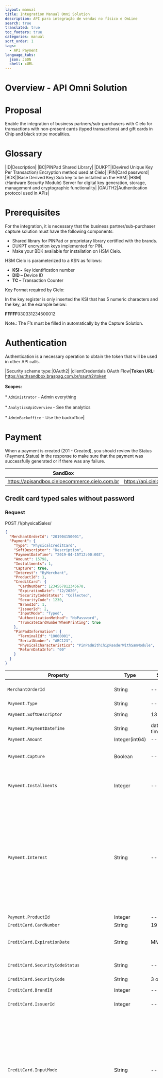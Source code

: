 ```yaml
---
layout: manual
title: Integration Manual Omni Solution
description: API para integração de vendas no físico e OnLine
search: true
translated: true
toc_footers: true
categories: manual
sort_order: 1
tags:
  - API Payment
language_tabs:
  json: JSON
  shell: cURL
---
```


# Overview - API Omni Solution

# Proposal

Enable the integration of business partners/sub-purchasers with Cielo for transactions with non-present cards (typed transactions) and gift cards in Chip and black stripe modalities.

# Glossary

|ID|Description|
|BC|PINPad Shared Library|
|DUKPT|(Devired Unique Key Per Transaction) Encryption method used at Cielo|
|PIN|Card password|
|BDK|(Base Derived Key) Sub key to be installed on the HSM|
|HSM|(Hardware Security Module) Server for digital key generation, storage, management and cryptographic functionality|
|OAUTH2|Authentication protocol used in APIs|

# Prerequisites

For the integration, it is necessary that the business partner/sub-purchaser capture solution must have the following components:

* Shared library for PINPad or proprietary library certified with the brands.
* DUKPT encryption keys implemented for PIN.
* Make your BDK available for installation on HSM Cielo.

HSM Cielo is parameterized to a KSN as follows:

* **KSI -** Key identification number
* **DID –** Device ID
* **TC –** Transaction Counter

Key Format required by Cielo:

In the key register is only inserted the KSI that has 5 numeric characters and the key, as the example below:

**FFFFF**030331234500012

<aside class="warning">Note.: The F’s must be filled in automatically by the Capture Solution.</aside>

# Authentication

Authentication is a necessary operation to obtain the token that will be used in other API calls.

|Security scheme type:|OAuth2|
|clientCredentials OAuth Flow|**Token URL:** https://authsandbox.braspag.com.br/oauth2/token<br><br>**Scopes:**<br><br>* `Administrator` - Admin everything<br><br>* `AnalyticsApiOverview` - See the analytics<br><br>* `AdminBackoffice` - Use the backoffice|

# Payment

When a payment is created (201 - Created), you should review the Status (Payment.Status) in the response to make sure that the payment was successfully generated or if there was any failure.

| SandBox                                             | Production                                    |
|:---------------------------------------------------:|:---------------------------------------------:|
| https://apisandbox.cieloecommerce.cielo.com.br      | https://api.cieloecommerce.cielo.com.br/      |

## Credit card typed sales without password

### Request

<aside class="request"><span class="method post">POST</span> <span class="endpoint">/1/physicalSales/</span></aside>

```json
{
  "MerchantOrderId": "201904150001",
  "Payment": {
    "Type": "PhysicalCreditCard",
    "SoftDescriptor": "Description",
    "PaymentDateTime": "2019-04-15T12:00:00Z",
    "Amount": 15798,
    "Installments": 1,
    "Capture": true,
    "Interest": "ByMerchant",
    "ProductId": 1,
    "CreditCard": {
      "CardNumber": 1234567812345678,
      "ExpirationDate": "12/2020",
      "SecurityCodeStatus": "Collected",
      "SecurityCode": 1230,
      "BrandId": 1,
      "IssuerId": 2,
      "InputMode": "Typed",
      "AuthenticationMethod": "NoPassword",
      "TruncateCardNumberWhenPrinting": true
    },
    "PinPadInformation": {
      "TerminalId": "10000001",
      "SerialNumber": "ABC123",
      "PhysicalCharacteristics": "PinPadWithChipReaderWithSamModule",
      "ReturnDataInfo": "00"
    }
  }
}
```

|Property|Type|Size|Required|Description|
|---|---|---|---|---|
|`MerchantOrderId`|String|---|---| Document number automatically generated by the terminal and incremented by 1 for each transaction made at the terminal.|
|`Payment.Type`|String|---|Yes|Value: `PhysicalCreditCard` / Transaction Type|
|`Payment.SoftDescriptor`|String|13|---|Identification of the establishment (short name) to be printed and identified on the invoice.|
|`Payment.PaymentDateTime`|String|date-time|Yes|Transaction capture Date and Time|
|`Payment.Amount`|Integer(int64)|---|Yes|Transaction amount (1079 = R$10,79)|
|`Payment.Capture`|Boolean|---|---|Default: false / Boolean that identifies that the authorization must be with auto capture. Authorization without automatic capture is also known as pre-authorization.|
|`Payment.Installments`|Integer|---|---|Default: 1 / Quantidade de Parcelas: Varia de 2 a 99 para transação de financiamento. Deve ser verificado os atributos maxOfPayments1, maxOfPayments2, maxOfPayments3 e minValOfPayments da tabela productTable.|
|`Payment.Interest`|String|---|---|Default: `ByMerchant` <br><br> Enum: `ByMerchant` `ByIssuer` <br><br> Installment Type: <br><br> - If bit 6 of the confParamOp05 attribute present in the issuerTable and binTable tables and bit 6 of the confParamOp03 attribute of the productTable table are all enabled indicates that the interest-free installment type can be made. <br> <br> - If bit 7 of the confParamOp05 attribute, present in the issuerTable and binTable tables and bit 7 of the confParamOp03 attribute of the productTable table are all enabled, it indicates that the interest installment type can be made. No interest = "ByMerchant"; With interest = “ByIssuer”.|
|`Payment.ProductId`|Integer|---|Yes|Product code identified via card bin.|
|`CreditCard.CardNumber`|String|19|---|Card number (PAN)|
|`CreditCard.ExpirationDate`|String|MM/yyyy|Yes|Card Expiration Date <br><br>Data obtained through the command PP_GetCard in BC at the time of the transaction capture.
|`CreditCard.SecurityCodeStatus`|String|---|---|Enum: `Collected` `Unreadable` `Nonexistent` <br><br> Security code collection status (CVV)|
|`CreditCard.SecurityCode`|String|3 or 4|---|Security code (CVV)|
|`CreditCard.BrandId`|Integer|---|Yes|Brand identification obtained through the BrandId field from the PRODUCT TABLE.|
|`CreditCard.IssuerId`|Integer|---|Yes|Issuer code obtained through IssuerId field from the BIN TABLE.|
|`CreditCard.InputMode`|String|---|Yes|Enum: `Typed` `MagStripe` `Emv` <br><br>Identification of card capture mode in the transaction. This information must be obtained through the return of BC's PP_GetCard function. <br><br> "00" - Magnetic <br><br> "01" - VISA Cash Coin on TIBC v1 <br><br> "02" - VISA Cash Coin on TIBC v3 <br><br> "03" - EMV with contact <br><br> "04" - Easy Entry on TIBC v1 <br><br> "05"- Contactless chip simulating the black stripe <br><br>  "06"- Contactless EMV. |
|`CreditCard.AuthenticationMethod`|String|---|Yes|Enum: `NoPassword` `OnlineAuthentication` `OfflineAuthentication` <br><br>Authentication method <br><br>- If the card was read from typing, check bit 3 of the confParamOp04 attribute of the binTable, parameterTable and issuerTable tables. If all are enabled, the password must be captured and authenticationMethod assumes value 2. Otherwise, assume value 1; <br><br>-If the card was read from the track, check bit 3 of the confParamOp04 attribute of the binTable, parameterTable and issuerTable tables. If all are enabled, then check bit 2 of the same field. If this value is 1, the password must be captured. If it is set to 0, password capture will depend on the last digit of the service code; <br><br>- If the card was read through the EMV chip, the authenticationMethod will be populated based on the return of the PP_GoOnChip function(). No resultado PP_GoOnChip(), where if the field of position 003 of the return from PP_GoOnChip () and if the position field 003 of the return from PP_GoOnChip() value 1 indicates the the pin has been validated offline, the authenticationMethod will be 3. If the position field 003 and the position field 006 of the return from PP_GoOnChip () are with the value set to 0, the authenticationMethod will be 1. If the position field 003 and the position field 006 of the return from PP_GoOnChip() are with values ​​0 and 1 respectively, the authenticationMethod will be 2. <br><br>1 - No password = “NoPassword”; <br><br>2 - Online password = “Online Authentication”; <br><br>3 - Offline password = “Offline Authentication”.|
|`CreditCard.TruncateCardNumberWhenPrinting`|Boolean|---|---|Indicates if card number will be truncated at time of voucher printing. The capture solution should make this decision based on `confParamOp03` present in the BIN TABLE, PARAMETER TABLE, and ISSUER TABLE tables.|
|`PinPadInformation.TerminalId`|String|---|Yes|Logic Number defined at the Cielo Concentrator.|
|`PinPadInformation.SerialNumber`|String|---|Yes|Equipment's serial number.|
|`PinPadInformation.PhysicalCharacteristics`|String|---|Yes|Enum: `WithoutPinPad` `PinPadWithoutChipReader` `PinPadWithChipReaderWithoutSamModule` `PinPadWithChipReaderWithSamModule` `NotCertifiedPinPad` `PinPadWithChipReaderWithoutSamAndContactless` `PinPadWithChipReaderWithSamModuleAndContactless` <br><br> No PIN-pad = `WithoutPinPad`; <br><br> PIN-pad without Chip reader = `PinpadWithoutChipReader`; <br><br>PIN-Pad with Chip reader without SAM Module = `PinPadWithChipReaderWithoutSamModule`; <br><br> PIN-Pad with Chip reader with SAM Module = `PinPadWithChipReaderWithSamModule`; <br><br> PIN-pad not homologated = `NotCertifiedPinPad`; <br><br> PIN-Pad with Chip reader without SAM and Contactless Card = `PinpadWithChipReaderWithoutSamAndContactless`; <br><br> PIN-Pad with Chip reader with SAM and Contactless Card = `PinpadWithChipReaderWithSamAndContactless`. <br><br><br> Note: In case the application cannot inform the above data, such information must be obtained through the return BC's PP_GetInfo() function.|
|`PinPadInformation.ReturnDataInfo`|String|---|Yes|Return of shared library PP_GetInfo() function|

### Response

```json
{
  "MerchantOrderId": "20180204",
  "Customer": {
    "Name": "[Guest]"
  },
  "Payment": {
    "Installments": 1,
    "Interest": "ByMerchant",
    "Capture": true,
    "CreditCard": {
      "ExpirationDate": "12/2020",
      "BrandId": 1,
      "IssuerId": 2,
      "TruncateCardNumberWhenPrinting": true,
      "InputMode": "Emv",
      "AuthenticationMethod": "OnlineAuthentication",
      "EmvData": "112233445566778899011AABBC012D3456789E0123FF45678AB901234C5D112233445566778800",
      "PinBlock": {
        "EncryptedPinBlock": "2280F6BDFD0C038D",
        "EncryptionType": "Dukpt3Des",
        "KsnIdentification": "1231vg31fv231313123"
      },
      "PanSequenceNumber": 123
    },
    "PaymentDateTime": "2019-04-15T12:00:00Z",
    "ServiceTaxAmount": 0,
    "SoftDescriptor": "Description",
    "ProductId": 1,
    "PinPadInformation": {
      "TerminalId": "10000001",
      "SerialNumber": "ABC123",
      "PhysicalCharacteristics": "PinPadWithChipReaderWithSamModule",
      "ReturnDataInfo": "00"
    },
    "Amount": 15798,
    "ReceivedDate": "2019-04-15T12:00:00Z",
    "CapturedAmount": 15798,
    "Provider": "Cielo",
    "ConfirmationStatus": 0,
    "InitializationVersion": 1558708320029,
    "EmvResponseData": "123456789ABCD1345DEA",
    "Status": 2,
    "IsSplitted": false,
    "ReturnCode": 0,
    "ReturnMessage": "Successful",
    "PaymentId": "f15889ea-5719-4e1a-a2da-f4e50d5bd702",
    "Type": "PhysicalDebitCard",
    "Currency": "BRL",
    "Country": "BRA",
    "Links": [
      {
        "Method": "GET",
        "Rel": "self",
        "Href": "https://api.cieloecommerce.cielo.com.br/1/physicalSales/f15889ea-5719-4e1a-a2da-f4e50d5bd702"
      },
      {
        "Method": "DELETE",
        "Rel": "self",
        "Href": "https://api.cieloecommerce.cielo.com.br/1/physicalSales/f15889ea-5719-4e1a-a2da-f4e50d5bd702"
      },
      {
        "Method": "PUT",
        "Rel": "self",
        "Href": "https://api.cieloecommerce.cielo.com.br/1/physicalSales/f15889ea-5719-4e1a-a2da-f4e50d5bd702/confirmation"
      }
    ],
    "PrintMessage": [
      {
        "Position": "Top",
        "Message": "Transação autorizada"
      },
      {
        "Position": "Bottom",
        "Message": "Obrigado e volte sempre!"
      }
    ],
    "ReceiptInformation": [
      {
        "Field": "MERCHANT_NAME",
        "Label": "NOME DO ESTABELECIMENTO",
        "Content": "Cielo"
      },
      {
        "Field": "MERCHANT_CITY",
        "Label": "CIDADE DO ESTABELECIMENTO",
        "Content": "São Paulo"
      }
    ]
  }
}
```

|Property|Type|Size|Required|Description|
|---|---|---|---|---|
|`MerchantOrderId`|String|---|---| Document number automatically generated by the terminal and incremented by 1 for each transaction made at the terminal.|
|`Customer.Name`|String|---|---|---|
|`Payment.Installments`|Integer|---|---|Default: 1 / Quantidade de Parcelas: Varia de 2 a 99 para transação de financiamento. Deve ser verificado os atributos maxOfPayments1, maxOfPayments2, maxOfPayments3 e minValOfPayments da tabela productTable.|
|`Payment.Interest`|String|---|---|Default: `ByMerchant` <br><br> Enum: `ByMerchant` `ByIssuer` <br><br> Installment Type: <br><br> - If bit 6 of the confParamOp05 attribute present in the issuerTable and binTable tables and bit 6 of the confParamOp03 attribute of the productTable table are all enabled indicates that the interest-free installment type can be made. <br><br> - If bit 7 of the confParamOp05 attribute, present in the issuerTable and binTable tables and bit 7 of the confParamOp03 attribute of the productTable table are all enabled, it indicates that the interest installment type can be made. No interest = “ByMerchant”; With interest = “ByIssuer”.|
|`Payment.Capture`|Boolean|---|---|Default: false / Boolean that identifies that the authorization must be with auto capture. Authorization without automatic capture is also known as pre-authorization.|
|`CreditCard.ExpirationDate`|String|MM/yyyy|Yes|Card Expiration Date. <br><br>Data obtained through the command PP_GetCard in BC at the time of the transaction capture.|
|`CreditCard.BrandId`|Integer|---|Yes|Brand identification obtained through the BrandId field from the PRODUCT TABLE.|
|`CreditCard.IssuerId`|Integer|---|Yes|Issuer code obtained through IssuerId field from the BIN TABLE.|
|`CreditCard.TruncateCardNumberWhenPrinting`|Boolean|---|---|Indicates whether the card number will be truncated at the time the voucher is printed. The capture solution must make this decision based on `confParamOp03` present in the BIN TABLE, PARAMETER TABLE and ISSUER TABLE tables.|
|`CreditCard.InputMode`|String|---|Yes|Enum: `Typed` `MagStripe` `Emv` <br><br>Identification of card capture mode in the transaction. This information must be obtained through the return of BC’s PP_GetCard function. <br><br>"00" – Magnetic <br><br>"01" - VISA Cash Coin on TIBC v1 <br><br>"02" - VISA Cash Coin on TIBC v3 <br><br>"03" – EMV with contact <br><br>"04" - Easy Entry on TIBC v1 <br><br>"05" - Contactless chip simulating the black stripe <br><br> "06" - Contactless EMV.|
|`CreditCard.AuthenticationMethod`|String|---|Yes|Enum: `NoPassword` `OnlineAuthentication` `OfflineAuthentication` <br><br>Authentication method <br><br>- If the card was read from typing, check bit 3 of the confParamOp04 attribute of the binTable, parameterTable and issuerTable tables. If all are enabled, the password must be captured and authenticationMethod assumes value 2. Otherwise, assume value 1; <br><br>-If the card was read from the track, check bit 3 of the confParamOp04 attribute of the binTable, parameterTable and issuerTable tables. If all are enabled, then check bit 2 of the same field. If this value is 1, the password must be captured. If it is set to 0, password capture will depend on the last digit of the service code; <br><br>- If the card was read through the EMV chip, the authenticationMethod will be populated based on the return of the PP_GoOnChip function(). No resultado PP_GoOnChip(), where if the field of position 003 of the return from PP_GoOnChip () and if the position field 003 of the return from PP_GoOnChip() value 1 indicates the the pin has been validated offline, the authenticationMethod will be 3. If the position field 003 and the position field 006 of the return from PP_GoOnChip () are with the value set to 0, the authenticationMethod will be 1. If the position field 003 and the position field 006 of the return from PP_GoOnChip() are with values ​​0 and 1 respectively, the authenticationMethod will be 2. <br><br>1 - No password = “NoPassword”; <br><br>2 - Online password = “Online Authentication”; <br><br>3 - Offline password = “Offline Authentication”.|
|`CreditCard.EmvData`|String|---|---|EMV Transaction Data <br><br> Obtained through PP_GoOnChip Command in BC|
|`PinBlock.EncryptedPinBlock`|---|---|---|---|
|`PinBlock.EncryptionType`|String|---|---|---|
|`PinBlock.KsnIdentification`|String|---|---|---|
|`Payment.PaymentDateTime`|String|date-time|Yes|Transaction capture Date and Time|
|`Payment.ServiceTaxAmount`|---|---|---|---|
|`Payment.SoftDescriptor`|String|13|---|Identification of the establishment (short name) to be printed and identified on the invoice.|
|`Payment.ProductId`|Integer|---|Yes|Product code identified via card bin.|
|`PinPadInformation.TerminalId`|String|---|Yes|Logic Number defined at the Cielo Concentrator.|
|`PinPadInformation.SerialNumber`|String|---|Yes|Equipment’s serial number.|
|`PinPadInformation.PhysicalCharacteristics`|String|---|Yes|Enum: `WithoutPinPad` `PinPadWithoutChipReader` `PinPadWithChipReaderWithoutSamModule` `PinPadWithChipReaderWithSamModule` `NotCertifiedPinPad` `PinPadWithChipReaderWithoutSamAndContactless` `PinPadWithChipReaderWithSamModuleAndContactless` <br><br> No PIN-pad = `WithoutPinPad`; <br><br> PIN-pad without Chip reader = `PinpadWithoutChipReader`; <br><br>PIN-Pad with Chip reader without SAM Module = `PinPadWithChipReaderWithoutSamModule`; <br><br> PIN-Pad with Chip reader with SAM Module = `PinPadWithChipReaderWithSamModule`; <br><br> PIN-pad not homologated = `NotCertifiedPinPad`; <br><br> PIN-Pad with Chip reader without SAM and Contactless Card = `PinpadWithChipReaderWithoutSamAndContactless`; <br><br> PIN-Pad with Chip reader with SAM and Contactless Card = `PinpadWithChipReaderWithSamAndContactless`. <br><br><br> Note: In case the application cannot inform the above data, such information must be obtained through the return BC's PP_GetInfo() function.|
|`PinPadInformation.ReturnDataInfo`|String|---|Yes|Return of shared library PP_GetInfo() function.|
|`Payment.Amount`|Integer(int64)|---|Yes|Transaction amount (1079 = R$10,79)|
|`Payment.ReceivedDate`|---|---|---|---|
|`Payment.CapturedAmount`|---|---|---|---|
|`Payment.Provider`|String|---|---|---|
|`Payment.ConfirmationStatus`|---|---|---|---|
|`Payment.InitializationVersion`|---|---|---|---|
|`Payment.EmvResponseData`|---|---|---|---|
|`Payment.Status`|---|---|---|---|
|`Payment.IsSplitted`|Boolean|---|---|---|
|`Payment.ReturnCode`|---|---|---|---|
|`Payment.ReturnMessage`|String|---|---|---|
|`Payment.PaymentId`|---|---|---|---|
|`Payment.Type`|String|---|Yes|Value: `PhysicalCreditCard` / Transaction type|
|`Payment.Currency`|String|---|---|Default: "BRL" / Value: "BRL" / Currency (Fill with “BRL”)|
|`Payment.Country`|String|---|---|Default: "BRA" / Value: "BRA" / Country (Fill with “BRA”)|

## Credit card sale with the black stripe reading and password

### Request

<aside class="request"><span class="method post">POST</span> <span class="endpoint">/1/physicalSales/</span></aside>

```json
{
  "MerchantOrderId": "201904150002",
  "Payment": {
    "Type": "PhysicalCreditCard",
    "SoftDescriptor": "Description",
    "PaymentDateTime": "2019-04-15T12:00:00Z",
    "Amount": 15798,
    "Installments": 1,
    "Capture": true,
    "Interest": "ByMerchant",
    "ProductId": 1,
    "CreditCard": {
      "ExpirationDate": "12/2020",
      "SecurityCodeStatus": "Nonexistent",
      "BrandId": 1,
      "IssuerId": 2,
      "InputMode": "MagStripe",
      "AuthenticationMethod": "OnlinePassword",
      "TrackOneData": "A1234567890123456^FULANO OLIVEIRA SA ^12345678901234567890123",
      "TrackTwoData": "0123456789012345=012345678901234",
      "PinBlock": {
        "EncryptedPinBlock": "2280F6BDFD0C038D",
        "EncryptionType": "Dukpt3Des",
        "KsnIdentification": "1231vg31fv231313123"
      },
      "PanSequenceNumber": 123
    },
    "PinPadInformation": {
      "TerminalId": "10000001",
      "SerialNumber": "ABC123",
      "PhysicalCharacteristics": "PinPadWithChipReaderWithSamModuleAndContactless",
      "ReturnDataInfo": "00"
    }
  }
}
```

|Property|Type|Size|Required|Description|
|---|---|---|---|---|
|`MerchantOrderId`|String|---|---| Document number automatically generated by the terminal and incremented by 1 for each transaction made at the terminal.|
|`Payment.Type`|String|---|Yes|Value: `PhysicalCreditCard` / Transaction Type|
|`Payment.SoftDescriptor`|String|13|---|Identification of the establishment (short name) to be printed and identified on the invoice.|
|`Payment.PaymentDateTime`|String|date-time|Yes|Transaction capture Date and Time|
|`Payment.Amount`|Integer(int64)|---|Yes|Transaction amount (1079 = R$10,79)|
|`Payment.Capture`|Booleano|---|---|Default: false / Boolean that identifies that the authorization must be with auto capture. Authorization without automatic capture is also known as pre-authorization.|
|`Payment.Installments`|Integer|---|---|Default: 1 / Quantidade de Parcelas: Varia de 2 a 99 para transação de financiamento. Deve ser verificado os atributos maxOfPayments1, maxOfPayments2, maxOfPayments3 e minValOfPayments da tabela productTable.|
|`Payment.Interest`|String|---|---|Default: `ByMerchant` <br><br> Enum: `ByMerchant` `ByIssuer` <br><br> Installment Type: <br><br> - If bit 6 of the confParamOp05 attribute present in the issuerTable and binTable tables and bit 6 of the confParamOp03 attribute of the productTable table are all enabled indicates that the interest-free installment type can be made. <br> <br> - If bit 7 of the confParamOp05 attribute, present in the issuerTable and binTable tables and bit 7 of the confParamOp03 attribute of the productTable table are all enabled, it indicates that the interest installment type can be made. No interest = "ByMerchant"; With interest = “ByIssuer”.|
|`Payment.ProductId`|Integer|---|Yes|Product code identified via card bin.|
|`CreditCard.ExpirationDate`|String|MM/yyyy|Yes|Card Expiration Date <br><br>Data obtained through the command PP_GetCard in BC at the time of the transaction capture.
|`CreditCard.SecurityCodeStatus`|String|---|---|Enum: `Collected` `Unreadable` `Nonexistent` <br><br> Security code collection status (CVV)|
|`CreditCard.BrandId`|Integer|---|Yes|Brand identification obtained through the BrandId field from the PRODUCT TABLE.|
|`CreditCard.IssuerId`|Integer|---|Yes|Issuer code obtained through IssuerId field from the BIN TABLE.|
|`CreditCard.InputMode`|String|---|Yes|Enum: `Typed` `MagStripe` `Emv` <br><br>Identification of card capture mode in the transaction. This information must be obtained through the return of BC's PP_GetCard function. <br><br> "00" - Magnetic <br><br> "01" - VISA Cash Coin on TIBC v1 <br><br> "02" - VISA Cash Coin on TIBC v3 <br><br> "03" - EMV with contact <br><br> "04" - Easy Entry on TIBC v1 <br><br> "05"- Contactless chip simulating the black stripe <br><br>  "06"- Contactless EMV. |
|`CreditCard.AuthenticationMethod`|String|---|Yes|Enum: `NoPassword` `OnlineAuthentication` `OfflineAuthentication` <br><br>Authentication method <br><br>- If the card was read from typing, check bit 3 of the confParamOp04 attribute of the binTable, parameterTable and issuerTable tables. If all are enabled, the password must be captured and authenticationMethod assumes value 2. Otherwise, assume value 1; <br><br>-If the card was read from the track, check bit 3 of the confParamOp04 attribute of the binTable, parameterTable and issuerTable tables. If all are enabled, then check bit 2 of the same field. If this value is 1, the password must be captured. If it is set to 0, password capture will depend on the last digit of the service code; <br><br>- If the card was read through the EMV chip, the authenticationMethod will be populated based on the return of the PP_GoOnChip function(). No resultado PP_GoOnChip(), where if the field of position 003 of the return from PP_GoOnChip () and if the position field 003 of the return from PP_GoOnChip() value 1 indicates the the pin has been validated offline, the authenticationMethod will be 3. If the position field 003 and the position field 006 of the return from PP_GoOnChip () are with the value set to 0, the authenticationMethod will be 1. If the position field 003 and the position field 006 of the return from PP_GoOnChip() are with values ​​0 and 1 respectively, the authenticationMethod will be 2. <br><br>1 - No password = “NoPassword”; <br><br>2 - Online password = “Online Authentication”; <br><br>3 - Offline password = “Offline Authentication”.|
|`CreditCard.TrackOneData`|String|---|---|Track data 1 <br><br>Obtained through PP_GetCard command in BC at capture transaction time|
|`CreditCard.TrackTwoData`|String|---|---|Track data 2 <br><br>Obtained through PP_GetCard command in BC at capture transaction time|
|`PinBlock.EncryptedPinBlock`|---|---|---|---|
|`PinBlock.EncryptionType`|---|---|---|---|
|`PinBlock.KsnIdentification`|---|---|---|---|
|`CreditCard.PanSequenceNumber`|Number|---|---|Card sequential number, used to identify the additional card checking account. Mandatory for transactions with EMV Chip Cards that have PAN Sequence Number (Tag 5F34). |
|`PinPadInformation.TerminalId`|String|---|Yes|Logic Number defined at the Cielo Concentrator.|
|`PinPadInformation.SerialNumber`|String|---|Yes|Equipment's serial number.|
|`PinPadInformation.PhysicalCharacteristics`|String|---|Yes|Enum: `WithoutPinPad` `PinPadWithoutChipReader` `PinPadWithChipReaderWithoutSamModule` `PinPadWithChipReaderWithSamModule` `NotCertifiedPinPad` `PinPadWithChipReaderWithoutSamAndContactless` `PinPadWithChipReaderWithSamModuleAndContactless` <br><br> No PIN-pad = `WithoutPinPad`; <br><br> PIN-pad without Chip reader = `PinpadWithoutChipReader`; <br><br>PIN-Pad with Chip reader without SAM Module = `PinPadWithChipReaderWithoutSamModule`; <br><br> PIN-Pad with Chip reader with SAM Module = `PinPadWithChipReaderWithSamModule`; <br><br> PIN-pad not homologated = `NotCertifiedPinPad`; <br><br> PIN-Pad with Chip reader without SAM and Contactless Card = `PinpadWithChipReaderWithoutSamAndContactless`; <br><br> PIN-Pad with Chip reader with SAM and Contactless Card = `PinpadWithChipReaderWithSamAndContactless`. <br><br><br> Note: In case the application cannot inform the above data, such information must be obtained through the return BC's PP_GetInfo() function.|
|`PinPadInformation.ReturnDataInfo`|String|---|Yes|Return of shared library PP_GetInfo() function|

### Response

```json
{
  "MerchantOrderId": "20180204",
  "Customer": {
    "Name": "[Guest]"
  },
  "Payment": {
    "Installments": 1,
    "Interest": "ByMerchant",
    "Capture": true,
    "CreditCard": {
      "ExpirationDate": "12/2020",
      "BrandId": 1,
      "IssuerId": 2,
      "TruncateCardNumberWhenPrinting": true,
      "InputMode": "Emv",
      "AuthenticationMethod": "OnlineAuthentication",
      "EmvData": "112233445566778899011AABBC012D3456789E0123FF45678AB901234C5D112233445566778800",
      "PinBlock": {
        "EncryptedPinBlock": "2280F6BDFD0C038D",
        "EncryptionType": "Dukpt3Des",
        "KsnIdentification": "1231vg31fv231313123"
      },
      "PanSequenceNumber": 123
    },
    "PaymentDateTime": "2019-04-15T12:00:00Z",
    "ServiceTaxAmount": 0,
    "SoftDescriptor": "Description",
    "ProductId": 1,
    "PinPadInformation": {
      "TerminalId": "10000001",
      "SerialNumber": "ABC123",
      "PhysicalCharacteristics": "PinPadWithChipReaderWithSamModule",
      "ReturnDataInfo": "00"
    },
    "Amount": 15798,
    "ReceivedDate": "2019-04-15T12:00:00Z",
    "CapturedAmount": 15798,
    "Provider": "Cielo",
    "ConfirmationStatus": 0,
    "InitializationVersion": 1558708320029,
    "EmvResponseData": "123456789ABCD1345DEA",
    "Status": 2,
    "IsSplitted": false,
    "ReturnCode": 0,
    "ReturnMessage": "Successful",
    "PaymentId": "f15889ea-5719-4e1a-a2da-f4e50d5bd702",
    "Type": "PhysicalDebitCard",
    "Currency": "BRL",
    "Country": "BRA",
    "Links": [
      {
        "Method": "GET",
        "Rel": "self",
        "Href": "https://api.cieloecommerce.cielo.com.br/1/physicalSales/f15889ea-5719-4e1a-a2da-f4e50d5bd702"
      },
      {
        "Method": "DELETE",
        "Rel": "self",
        "Href": "https://api.cieloecommerce.cielo.com.br/1/physicalSales/f15889ea-5719-4e1a-a2da-f4e50d5bd702"
      },
      {
        "Method": "PUT",
        "Rel": "self",
        "Href": "https://api.cieloecommerce.cielo.com.br/1/physicalSales/f15889ea-5719-4e1a-a2da-f4e50d5bd702/confirmation"
      }
    ],
    "PrintMessage": [
      {
        "Position": "Top",
        "Message": "Transação autorizada"
      },
      {
        "Position": "Bottom",
        "Message": "Obrigado e volte sempre!"
      }
    ],
    "ReceiptInformation": [
      {
        "Field": "MERCHANT_NAME",
        "Label": "NOME DO ESTABELECIMENTO",
        "Content": "Cielo"
      },
      {
        "Field": "MERCHANT_CITY",
        "Label": "CIDADE DO ESTABELECIMENTO",
        "Content": "São Paulo"
      }
    ]
  }
}
```

|Property|Type|Size|Required|Description|
|---|---|---|---|---|
|`MerchantOrderId`|String|---|---| Document number automatically generated by the terminal and incremented by 1 for each transaction made at the terminal.|
|`Customer.Name`|String|---|---|---|
|`Payment.Installments`|Integer|---|---|Default: 1 / Quantidade de Parcelas: Varia de 2 a 99 para transação de financiamento. Deve ser verificado os atributos maxOfPayments1, maxOfPayments2, maxOfPayments3 e minValOfPayments da tabela productTable.|
|`Payment.Interest`|String|---|---|Default: `ByMerchant` <br><br> Enum: `ByMerchant` `ByIssuer` <br><br> Installment Type: <br><br> - If bit 6 of the confParamOp05 attribute present in the issuerTable and binTable tables and bit 6 of the confParamOp03 attribute of the productTable table are all enabled indicates that the interest-free installment type can be made. <br><br> - If bit 7 of the confParamOp05 attribute, present in the issuerTable and binTable tables and bit 7 of the confParamOp03 attribute of the productTable table are all enabled, it indicates that the interest installment type can be made. No interest = “ByMerchant”; With interest = “ByIssuer”.|
|`Payment.Capture`|Boolean|---|---|Default: false / Boolean that identifies that the authorization must be with auto capture. Authorization without automatic capture is also known as pre-authorization.|
|`CreditCard.ExpirationDate`|String|MM/yyyy|Yes|Card Expiration Date. <br><br>Data obtained through the command PP_GetCard in BC at the time of the transaction capture.|
|`CreditCard.BrandId`|Integer|---|Yes|Brand identification obtained through the BrandId field from the PRODUCT TABLE.|
|`CreditCard.IssuerId`|Integer|---|Yes|Issuer code obtained through IssuerId field from the BIN TABLE.|
|`CreditCard.TruncateCardNumberWhenPrinting`|Boolean|---|---|Indicates whether the card number will be truncated at the time the voucher is printed. The capture solution must make this decision based on `confParamOp03` present in the BIN TABLE, PARAMETER TABLE and ISSUER TABLE tables.|
|`CreditCard.InputMode`|String|---|Yes|Enum: `Typed` `MagStripe` `Emv` <br><br>Identification of card capture mode in the transaction. This information must be obtained through the return of BC’s PP_GetCard function. <br><br>"00" – Magnetic <br><br>"01" - VISA Cash Coin on TIBC v1 <br><br>"02" - VISA Cash Coin on TIBC v3 <br><br>"03" – EMV with contact <br><br>"04" - Easy Entry on TIBC v1 <br><br>"05" - Contactless chip simulating the black stripe <br><br> "06" - Contactless EMV.|
|`CreditCard.AuthenticationMethod`|String|---|Yes|Enum: `NoPassword` `OnlineAuthentication` `OfflineAuthentication` <br><br>Authentication method <br><br>- If the card was read from typing, check bit 3 of the confParamOp04 attribute of the binTable, parameterTable and issuerTable tables. If all are enabled, the password must be captured and authenticationMethod assumes value 2. Otherwise, assume value 1; <br><br>-If the card was read from the track, check bit 3 of the confParamOp04 attribute of the binTable, parameterTable and issuerTable tables. If all are enabled, then check bit 2 of the same field. If this value is 1, the password must be captured. If it is set to 0, password capture will depend on the last digit of the service code; <br><br>- If the card was read through the EMV chip, the authenticationMethod will be populated based on the return of the PP_GoOnChip function(). No resultado PP_GoOnChip(), where if the field of position 003 of the return from PP_GoOnChip () and if the position field 003 of the return from PP_GoOnChip() value 1 indicates the the pin has been validated offline, the authenticationMethod will be 3. If the position field 003 and the position field 006 of the return from PP_GoOnChip () are with the value set to 0, the authenticationMethod will be 1. If the position field 003 and the position field 006 of the return from PP_GoOnChip() are with values ​​0 and 1 respectively, the authenticationMethod will be 2. <br><br>1 - No password = “NoPassword”; <br><br>2 - Online password = “Online Authentication”; <br><br>3 - Offline password = “Offline Authentication”.|
|`CreditCard.EmvData`|String|---|---|EMV Transaction Data <br><br> Obtained through PP_GoOnChip Command in BC|
|`PinBlock.EncryptedPinBlock`|---|---|---|---|
|`PinBlock.EncryptionType`|String|---|---|---|
|`PinBlock.KsnIdentification`|String|---|---|---|
|`CreditCard.PanSequenceNumber`|Number|---|---|Card sequential number, used to identify the additional card checking account. Mandatory for transactions with EMV Chip Cards that have PAN Sequence Number (Tag 5F34).|
|`Payment.PaymentDateTime`|String|date-time|Yes|Transaction capture Date and Time|
|`Payment.ServiceTaxAmount`|---|---|---|---|
|`Payment.SoftDescriptor`|String|13|---|Identification of the establishment (short name) to be printed and identified on the invoice.|
|`Payment.ProductId`|Integer|---|Yes|Product code identified via card bin.|
|`PinPadInformation.TerminalId`|String|---|Yes|Logic Number defined at the Cielo Concentrator.|
|`PinPadInformation.SerialNumber`|String|---|Yes|Equipment’s serial number.|
|`PinPadInformation.PhysicalCharacteristics`|String|---|Yes|Enum: `WithoutPinPad` `PinPadWithoutChipReader` `PinPadWithChipReaderWithoutSamModule` `PinPadWithChipReaderWithSamModule` `NotCertifiedPinPad` `PinPadWithChipReaderWithoutSamAndContactless` `PinPadWithChipReaderWithSamModuleAndContactless` <br><br> No PIN-pad = `WithoutPinPad`; <br><br> PIN-pad without Chip reader = `PinpadWithoutChipReader`; <br><br>PIN-Pad with Chip reader without SAM Module = `PinPadWithChipReaderWithoutSamModule`; <br><br> PIN-Pad with Chip reader with SAM Module = `PinPadWithChipReaderWithSamModule`; <br><br> PIN-pad not homologated = `NotCertifiedPinPad`; <br><br> PIN-Pad with Chip reader without SAM and Contactless Card = `PinpadWithChipReaderWithoutSamAndContactless`; <br><br> PIN-Pad with Chip reader with SAM and Contactless Card = `PinpadWithChipReaderWithSamAndContactless`. <br><br><br> Note: In case the application cannot inform the above data, such information must be obtained through the return BC's PP_GetInfo() function.|
|`PinPadInformation.ReturnDataInfo`|String|---|Yes|Return of shared library PP_GetInfo() function.|
|`Payment.Amount`|Integer(int64)|---|Yes|Transaction amount (1079 = R$10,79)|
|`Payment.ReceivedDate`|---|---|---|---|
|`Payment.CapturedAmount`|---|---|---|---|
|`Payment.Provider`|String|---|---|---|
|`Payment.ConfirmationStatus`|---|---|---|---|
|`Payment.InitializationVersion`|---|---|---|---|
|`Payment.EmvResponseData`|---|---|---|---|
|`Payment.Status`|---|---|---|---|
|`Payment.IsSplitted`|Boolean|---|---|---|
|`Payment.ReturnCode`|---|---|---|---|
|`Payment.ReturnMessage`|String|---|---|---|
|`Payment.PaymentId`|---|---|---|---|
|`Payment.Type`|String|---|Yes|Value: `PhysicalCreditCard` / Transaction type|
|`Payment.Currency`|String|---|---|Default: "BRL" / Value: "BRL" / Currency (Fill with “BRL”)|
|`Payment.Country`|String|---|---|Default: "BRA" / Value: "BRA" / Country (Fill with “BRA”)|

## Debit card sale with black stripe reading and password

### Request

<aside class="request"><span class="method post">POST</span> <span class="endpoint">/1/physicalSales/</span></aside>

```json
{
  "MerchantOrderId": "201904150003",
  "Payment": {
    "Type": "PhysicalDebitCard",
    "SoftDescriptor": "Description",
    "PaymentDateTime": "2019-04-15T12:00:00Z",
    "Amount": 15798,
    "ProductId": 1,
    "DebitCard": {
      "ExpirationDate": "12/2020",
      "SecurityCodeStatus": "Nonexistent",
      "BrandId": 1,
      "IssuerId": 2,
      "InputMode": "MagStripe",
      "AuthenticationMethod": "OnlinePassword",
      "TrackOneData": "A1234567890123456^FULANO OLIVEIRA SA ^12345678901234567890123",
      "TrackTwoData": "0123456789012345=012345678901234",
      "PinBlock": {
        "EncryptedPinBlock": "2280F6BDFD0C038D",
        "EncryptionType": "Dukpt3Des",
        "KsnIdentification": "1231vg31fv231313123"
      },
      "PanSequenceNumber": 123
    },
    "PinPadInformation": {
      "TerminalId": "10000001",
      "SerialNumber": "ABC123",
      "PhysicalCharacteristics": "PinPadWithChipReaderWithSamModule",
      "ReturnDataInfo": "00"
    }
  }
}
```

|Property|Type|Size|Required|Description|
|---|---|---|---|---|
|`MerchantOrderId`|String|---|---| Document number automatically generated by the terminal and incremented by 1 for each transaction made at the terminal.|
|`Payment.Type`|String|---|Yes|Value: `PhysicalCreditCard` / Transaction Type|
|`Payment.SoftDescriptor`|String|13|---|Identification of the establishment (short name) to be printed and identified on the invoice.|
|`Payment.PaymentDateTime`|String|date-time|Yes|Transaction capture Date and Time|
|`Payment.Amount`|Integer(int64)|---|Yes|Transaction amount (1079 = R$10,79)|
|`CreditCard.ExpirationDate`|String|MM/yyyy|Yes|Card Expiration Date <br><br>Data obtained through the command PP_GetCard in BC at the time of the transaction capture.|
|`CreditCard.SecurityCodeStatus`|String|---|---|Enum: `Collected` `Unreadable` `Nonexistent` <br><br> Security code collection status (CVV)|
|`CreditCard.SecurityCode`|String|3 or 4|---|Security code (CVV)|
|`CreditCard.BrandId`|Integer|---|Yes|Brand identification obtained through the BrandId field from the PRODUCT TABLE.|
|`CreditCard.IssuerId`|Integer|---|Yes|Issuer code obtained through IssuerId field from the BIN TABLE.|
|`CreditCard.InputMode`|String|---|Yes|Enum: `Typed` `MagStripe` `Emv` <br><br>Identification of card capture mode in the transaction. This information must be obtained through the return of BC's PP_GetCard function. <br><br> "00" - Magnetic <br><br> "01" - VISA Cash Coin on TIBC v1 <br><br> "02" - VISA Cash Coin on TIBC v3 <br><br> "03" - EMV with contact <br><br> "04" - Easy Entry on TIBC v1 <br><br> "05"- Contactless chip simulating the black stripe <br><br>  "06"- Contactless EMV. |
|`CreditCard.AuthenticationMethod`|String|---|Yes|Enum: `NoPassword` `OnlineAuthentication` `OfflineAuthentication` <br><br>Authentication method <br><br>- If the card was read from typing, check bit 3 of the confParamOp04 attribute of the binTable, parameterTable and issuerTable tables. If all are enabled, the password must be captured and authenticationMethod assumes value 2. Otherwise, assume value 1; <br><br>-If the card was read from the track, check bit 3 of the confParamOp04 attribute of the binTable, parameterTable and issuerTable tables. If all are enabled, then check bit 2 of the same field. If this value is 1, the password must be captured. If it is set to 0, password capture will depend on the last digit of the service code; <br><br>- If the card was read through the EMV chip, the authenticationMethod will be populated based on the return of the PP_GoOnChip function(). No resultado PP_GoOnChip(), where if the field of position 003 of the return from PP_GoOnChip () and if the position field 003 of the return from PP_GoOnChip() value 1 indicates the the pin has been validated offline, the authenticationMethod will be 3. If the position field 003 and the position field 006 of the return from PP_GoOnChip () are with the value set to 0, the authenticationMethod will be 1. If the position field 003 and the position field 006 of the return from PP_GoOnChip() are with values ​​0 and 1 respectively, the authenticationMethod will be 2. <br><br>1 - No password = “NoPassword”; <br><br>2 - Online password = “Online Authentication”; <br><br>3 - Offline password = “Offline Authentication”.|
|`DebitCard.TrackOneData`|String|---|---|Track data 1 <br><br>Obtained through PP_GetCard command in BC at capture transaction time|
|`DebitCard.TrackTwoData`|String|---|---|Track data 2 <br><br>Obtained through PP_GetCard command in BC at capture transaction time|
|`PinBlock.EncryptedPinBlock`|---|---|---|---|
|`PinBlock.EncryptionType`|---|---|---|---|
|`PinBlock.KsnIdentification`|---|---|---|---|
|`DebitCard.PanSequenceNumber`|Number|---|---|	Card sequential number, used to identify the additional card checking account. Mandatory for transactions with EMV Chip Cards that have PAN Sequence Number (Tag 5F34).|
|`PinPadInformation.TerminalId`|String|---|Yes|Logic Number defined at the Cielo Concentrator.|
|`PinPadInformation.SerialNumber`|String|---|Yes|Equipment's serial number.|
|`PinPadInformation.PhysicalCharacteristics`|String|---|Yes|Enum: `WithoutPinPad` `PinPadWithoutChipReader` `PinPadWithChipReaderWithoutSamModule` `PinPadWithChipReaderWithSamModule` `NotCertifiedPinPad` `PinPadWithChipReaderWithoutSamAndContactless` `PinPadWithChipReaderWithSamModuleAndContactless` <br><br> No PIN-pad = `WithoutPinPad`; <br><br> PIN-pad without Chip reader = `PinpadWithoutChipReader`; <br><br>PIN-Pad with Chip reader without SAM Module = `PinPadWithChipReaderWithoutSamModule`; <br><br> PIN-Pad with Chip reader with SAM Module = `PinPadWithChipReaderWithSamModule`; <br><br> PIN-pad not homologated = `NotCertifiedPinPad`; <br><br> PIN-Pad with Chip reader without SAM and Contactless Card = `PinpadWithChipReaderWithoutSamAndContactless`; <br><br> PIN-Pad with Chip reader with SAM and Contactless Card = `PinpadWithChipReaderWithSamAndContactless`. <br><br><br> Note: In case the application cannot inform the above data, such information must be obtained through the return BC's PP_GetInfo() function.|
|`PinPadInformation.ReturnDataInfo`|String|---|Yes|Return of shared library PP_GetInfo() function|

